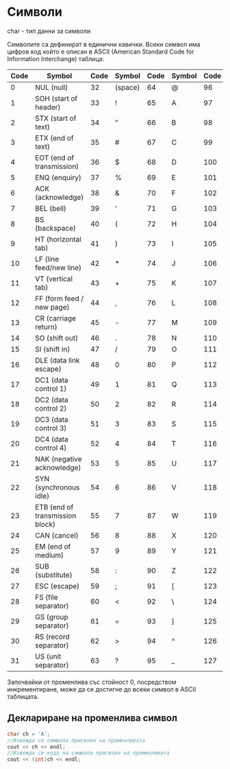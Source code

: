 # Символи

char - тип данни за символи

Символите са дефинират в единични кавички. Всеки символ има цифров код който е описан в ASCII (American Standard Code for Information Interchange) таблица:

Code|	Symbol	|Code|	Symbol|	Code|	Symbol|	Code|	Symbol|
|--|--|--|--|--|--|--|--|
0	|NUL (null)|	32| (space)|64|	@	|96	|`|
1	|SOH (start of header)|	33|	!|65	|A|97|	a
2	|STX (start of text)|	34|	”	|66	|B	|98	|b
3	|ETX (end of text)	|35	|#	|67	|C	|99	|c
4	|EOT (end of transmission)|	36	|$	|68	|D	|100	|d
5	|ENQ (enquiry)	|37	|%	|69	|E	|101	|e
6	|ACK (acknowledge)|	38	|&|	70|	F|	102|	f
7	|BEL (bell)	|39	|’	|71|	G	|103	|g
8	|BS (backspace)|	40	|(	|72	|H	|104	|h
9	|HT (horizontal tab)|	41	|)	|73	|I	|105|	i
10	|LF (line feed/new line)|	42|	*	|74	|J	|106|	j
11	|VT (vertical tab)	|43	|+	|75	|K	|107	|k
12	|FF (form feed / new page)	|44	|,	|76	|L	|108	|l
13	|CR (carriage return)	|45	|-	|77	|M	|109	|m
14	|SO (shift out)	|46	|.	|78|	N|	110	|n
15	|SI (shift in)	|47	|/	|79	|O	|111|	o
16	|DLE (data link escape)|	48|	0|	80|	P|	112|	p
17	|DC1 (data control 1)	|49	|1|	81|	Q|	113|	q
18	|DC2 (data control 2)	|50	|2	|82	|R|	114|	r
19	|DC3 (data control 3)	|51	|3	|83	|S|	115	|s
20	|DC4 (data control 4)	|52	|4	|84	|T|	116|	t
21	|NAK (negative acknowledge)|53	|5|	85|	U|	117|	u
22	|SYN (synchronous idle)	|54	|6|	86|V|	118	|v
23	|ETB (end of transmission block)	|55|	7|	87	|W	|119|	w
24	|CAN (cancel)	|56	|8|88	|X	|120|	x
25	|EM  (end of medium)	|57	|9	|89	|Y	|121	|y
26	|SUB (substitute)	|58	|:	|90|	Z	|122|	z
27	|ESC (escape)| 59	|;	|91|	[	|123	|{
28	|FS (file separator)	|60	|<	|92	|\\	|124	|\|
29	|GS (group separator)	|61	|=|	93|	]|	125|}
30	|RS (record separator)	|62	|>|	94|	^|	126	|~
31	|US (unit separator)	|63	|?|	95|	_|	127	|DEL (delete)

Започвайки от променлива със стойност 0, посредством инкрементиране, може да се достигне до всеки символ в ASCII таблицата.

## Деклариране на променлива символ

```c++
char ch = 'A';
//Извежда се символа присвоен на променливата 
cout << ch << endl;
//Извежда се кода на символа присвоен на променливата
cout << (int)ch << endl;
```

